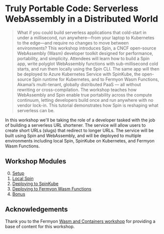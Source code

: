 # Truly Portable Code: Serverless WebAssembly in a Distributed World

> What if you could build serverless applications that cold-start in under a millisecond, run anywhere—from your laptop to Kubernetes to the edge—and require no changes to move between environments? This workshop introduces Spin, a CNCF open-source WebAssembly (Wasm) developer toolkit designed for performance, portability, and simplicity. Attendees will learn how to build a Spin app, write polyglot WebAssembly functions with sub-millisecond cold starts, and run them locally using the Spin CLI. The same app will then be deployed to Azure Kubernetes Service with SpinKube, the open-source Spin runtime for Kubernetes, and to Fermyon Wasm Functions, Akamai’s multi-tenant, globally distributed PaaS — all without rewriting or cross-compilation. The workshop teaches how WebAssembly and Spin enable true portability across the compute continuum, letting developers build once and run anywhere with no vendor lock-in. This tutorial demonstrates how Spin is reshaping what serverless can be.

In this workshop we'll be taking the role of a developer tasked with the job of building a serverless URL shortener. The service will allow users to create short URLs (slugs) that redirect to longer URLs. The service will be built using Spin and WebAssembly, and will be deployed to multiple environments including local Spin, SpinKube on Kubernetes, and Fermyon Wasm Functions.

## Workshop Modules

0. [Setup](00-setup.md)
1. [Local Spin](01-spin.md)
2. [Deploying to SpinKube](02-spinkube.md)
3. [Deploying to Fermyon Wasm Functions](03-fwf.md)
4. [Bonus](04-bonus.md)

## Acknowledgements

Thank you to the Fermyon [Wasm and Containers workshop](https://github.com/fermyon/workshops/blob/main/wasm-and-containers/README.md) for providing a base of content for this workshop.
